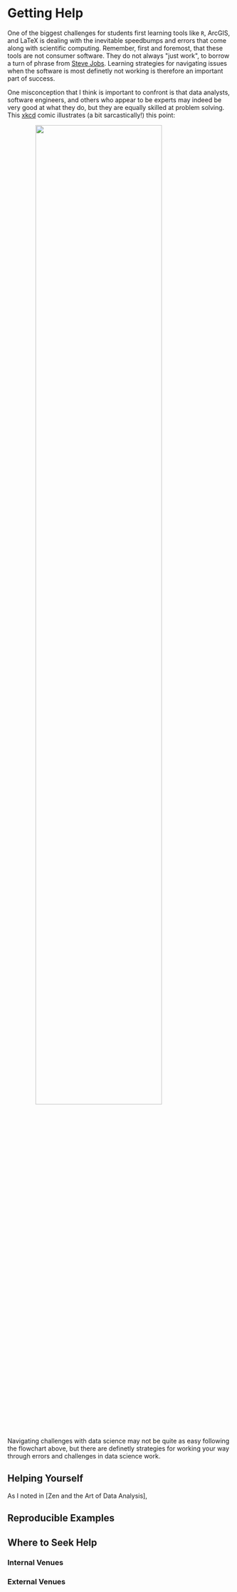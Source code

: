 # Getting Help
One of the biggest challenges for students first learning tools like `R`, ArcGIS, and LaTeX is dealing with the inevitable speedbumps and errors that come along with scientific computing. Remember, first and foremost, that these tools are not consumer software. They do not always "just work", to borrow a turn of phrase from [Steve Jobs](https://en.wikipedia.org/wiki/Steve_Jobs). Learning strategies for navigating issues when the software is most definetly not working is therefore an important part of success. 

One misconception that I think is important to confront is that data analysts, software engineers, and others who appear to be experts may indeed be very good at what they do, but they are equally skilled at problem solving. This [xkcd](https://www.xkcd.com) comic illustrates (a bit sarcastically!) this point:

<img src="https://imgs.xkcd.com/comics/tech_support_cheat_sheet.png" width="75%" style="display: block; margin: auto;" />

Navigating challenges with data science may not be quite as easy following the flowchart above, but there are definetly strategies for working your way through errors and challenges in data science work.

## Helping Yourself
As I noted in [Zen and the Art of Data Analysis], 

## Reproducible Examples

## Where to Seek Help

### Internal Venues

### External Venues
